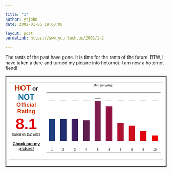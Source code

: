 ```yaml
---

title: "1"
author: ytjohn
date: 2002-01-05 19:00:00

layout: post
permalink: https://www.yourtech.us/2002/1-2

---
```

The rants of the past have gone. It is time for the rants of the future. BTW, I have taken a dare and turned my picture into hotornot. I am now a hotornot fiend! <br />

<table border="2" bgcolor="#ffffff" cellspacing="0" cellpadding="0"><tr valign="middle"><td align="center"><table bgcolor="#ffffff" cellspacing="0" cellpadding="4"><tr valign="top"><td align="center"><font size="5" color="#cc3300" face="Verdana,Arial,Helvetica"><b>HOT</b></font><font size="4" color="#000000" face="Verdana,Arial,Helvetica"><b> or </b></font><font size="5" color="#006699" face="Verdana,Arial,Helvetica"><b>NOT</b></font><br /><font size="4" color="#cc3300" face="Verdana,Arial,Helvetica"><b>Official Rating</b></font><br /><font size="7" color="#E0000F" face="Verdana,Arial,Helvetica"><b>8.1</b></font><font size="1" color="#000000" face="Verdana,Arial,Helvetica"><br />based on 152 votes</font><p><font size="2" face="Verdana,Arial,Helvetica"><b><a href="http://www.hotornot.com/r/?eid=OMSQAZ&amp;key=CHL&amp;tc=1">Check out my picture!</a></b></font></td><td align="center"><font size="1" color="#000000" face="Verdana,Arial,Helvetica">My raw votes:</font>
<table>
<tr valign="bottom"><td align="center"><table border="0" cellpadding="0" cellspacing="0"><tr><td width="10" height="57"></td></tr><tr><td width="10" height="68" bgcolor="#204080"><img width="1" height="1" border="0"></td></tr></table></td><td align="center"><table border="0" cellpadding="0" cellspacing="0"><tr><td width="10" height="57"></td></tr><tr><td width="10" height="68" bgcolor="#202F70"><img width="1" height="1" border="0"></td></tr></table></td><td align="center"><table border="0" cellpadding="0" cellspacing="0"><tr><td width="10" height="57"></td></tr><tr><td width="10" height="68" bgcolor="#3F2060"><img width="1" height="1" border="0"></td></tr></table></td><td align="center"><table border="0" cellpadding="0" cellspacing="0"><tr><td width="10" height="61"></td></tr><tr><td width="10" height="64" bgcolor="#5F2050"><img width="1" height="1" border="0"></td></tr></table></td><td align="center"><table border="0" cellpadding="0" cellspacing="0"><tr><td width="10" height="0"></td></tr><tr><td width="10" height="125" bgcolor="#7F1F4F"><img width="1" height="1" border="0"></td></tr></table></td><td align="center"><table border="0" cellpadding="0" cellspacing="0"><tr><td width="10" height="18"></td></tr><tr><td width="10" height="107" bgcolor="#90103F"><img width="1" height="1" border="0"></td></tr></table></td><td align="center"><table border="0" cellpadding="0" cellspacing="0"><tr><td width="10" height="69"></td></tr><tr><td width="10" height="56" bgcolor="#B0102F"><img width="1" height="1" border="0"></td></tr></table></td><td align="center"><table border="0" cellpadding="0" cellspacing="0"><tr><td width="10" height="78"></td></tr><tr><td width="10" height="47" bgcolor="#CF0F1F"><img width="1" height="1" border="0"></td></tr></table></td><td align="center"><table border="0" cellpadding="0" cellspacing="0"><tr><td width="10" height="95"></td></tr><tr><td width="10" height="30" bgcolor="#E0000F"><img width="1" height="1" border="0"></td></tr></table></td><td align="center"><table border="0" cellpadding="0" cellspacing="0"><tr><td width="10" height="108"></td></tr><tr><td width="10" height="17" bgcolor="#F00000"><img width="1" height="1" border="0"></td></tr></table></td></tr>
<tr valign="bottom"><td align="center"><font size="1" face="Verdana,Arial,Helvetica">1</font></td><td align="center"><font size="1" face="Verdana,Arial,Helvetica">2</font></td><td align="center"><font size="1" face="Verdana,Arial,Helvetica">3</font></td><td align="center"><font size="1" face="Verdana,Arial,Helvetica">4</font></td><td align="center"><font size="1" face="Verdana,Arial,Helvetica">5</font></td><td align="center"><font size="1" face="Verdana,Arial,Helvetica">6</font></td><td align="center"><font size="1" face="Verdana,Arial,Helvetica">7</font></td><td align="center"><font size="1" face="Verdana,Arial,Helvetica">8</font></td><td align="center"><font size="1" face="Verdana,Arial,Helvetica">9</font></td><td align="center"><font size="1" face="Verdana,Arial,Helvetica">10</font></td></tr>
</table>
</td></tr>
</table></td></tr></table>
